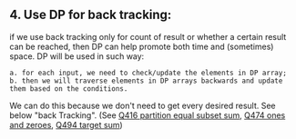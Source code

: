 ## 4. Use DP for back tracking: 

if we use back tracking only for count of result or whether a certain result can be reached, then DP can help promote both time and (sometimes) space. DP will be used in such way: 

    a. for each input, we need to check/update the elements in DP array; 
    b. then we will traverse elements in DP arrays backwards and update them based on the conditions.

We can do this because we don't need to get every desired result. See below "back Tracking". 
(See [Q416 partition equal subset sum](Q416PartitionEqualSubsetSum.java), [Q474 ones and zeroes](Q474OnesAndZeroes.java), [Q494 target sum](Q494TargetSum.java))
